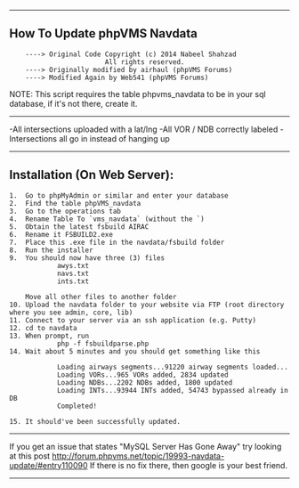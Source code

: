 -------------------------------
How To Update phpVMS Navdata
-------------------------------

		----> Original Code Copyright (c) 2014 Nabeel Shahzad
							All rights reserved.
		----> Originally modified by airhaul (phpVMS Forums)
		----> Modified Again by Web541 (phpVMS Forums)

NOTE: This script requires the table phpvms_navdata to be in your sql database, if it's not there, create it.

-------------------------------

-All intersections uploaded with a lat/lng
-All VOR / NDB correctly labeled
-Intersections all go in instead of hanging up

-------------------------------
Installation (On Web Server):
-------------------------------
	1.	Go to phpMyAdmin or similar and enter your database
	2.	Find the table phpVMS_navdata
	3.	Go to the operations tab
	4.	Rename Table To `vms_navdata` (without the `)
	5.	Obtain the latest fsbuild AIRAC
	6.	Rename it FSBUILD2.exe
	7.	Place this .exe file in the navdata/fsbuild folder
	8.	Run the installer
	9. 	You should now have three (3) files
				awys.txt
	    		navs.txt
	    		ints.txt
		
	    Move all other files to another folder
	10. Upload the navdata folder to your website via FTP (root directory where you see admin, core, lib)
	11. Connect to your server via an ssh application (e.g. Putty)
	12. cd to navdata
	13.	When prompt, run
				php -f fsbuildparse.php
	14.	Wait about 5 minutes and you should get something like this
	
	            Loading airways segments...91220 airway segments loaded...
	            Loading VORs...965 VORs added, 2834 updated
	            Loading NDBs...2202 NDBs added, 1800 updated
	            Loading INTs...93944 INTs added, 54743 bypassed already in DB
	            Completed!
	            
	15. It should've been successfully updated.
-------------------------------

If you get an issue that states "MySQL Server Has Gone Away"
try looking at this post http://forum.phpvms.net/topic/19993-navdata-update/#entry110090
If there is no fix there, then google is your best friend.

-------------------------------
